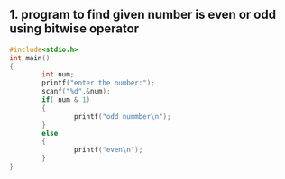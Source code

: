 ## 1. program to find given number is even or odd using bitwise operator
```c
#include<stdio.h>
int main()
{
        int num;
        printf("enter the number:");
        scanf("%d",&num);
        if( num & 1)
        {
                printf("odd nummber\n");
        }
        else
        {
                printf("even\n");
        }
}
```
